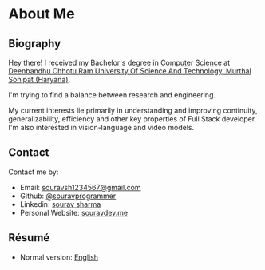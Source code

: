 # About Me

## Biography

Hey there! I received my Bachelor's degree in [Computer Science](https://www.dcrustm.ac.in/) at [Deenbandhu Chhotu Ram University Of Science And Technology, Murthal Sonipat (Haryana)](https://www.dcrustm.ac.in/).

I'm trying to find a balance between research and engineering.

My current interests lie primarily in understanding and improving continuity, generalizability, efficiency and other key properties of Full Stack developer. I'm also interested in vision-language and video models.

## Contact

Contact me by:

- Email: [souravsh1234567@gmail.com](mailto:souravsh1234567@gmail.com)
- Github: [@souravprogrammer](https://github.com/souravprogrammer)
- Linkedin: [sourav sharma](https://www.linkedin.com/in/sourav-sharma-5428ab10a)
- Personal Website: [souravdev.me](https://souravprogrammer.github.io/portfolio/)

## Résumé

- Normal version: [English](https://raw.githubusercontent.com/souravprogrammer/portfolio/master/images/sourav_resume_J1.pdf)
